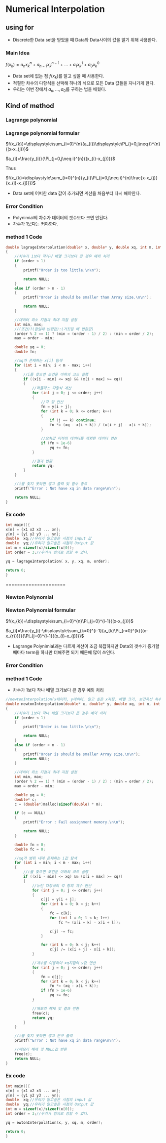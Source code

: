 # Numerical Interpolation

## using for
- Discrete한 Data set을 받았을 때 Data와 Data사이의 값을 알기 위해 사용한다.

### Main Idea
$f(x_{k})=a_{n}x_{k}^{n}+a_{n-1}x_{k}^{n-1}+\ldots+a_{1}x_{k}^{1}+a_{0}x_{k}^{0}$

- Data set에 없는 점 $f(x_{k})$를 알고 싶을 때 사용한다. 
- 적절한 차수의 다항식을 선택해 하나의 식으로 모든 Data 값들을 지나가게 한다.
- 우리는 이번 장에서 $a_{n},\ldots,a_{0}$를 구하는 법을 배웠다. 
## Kind of method 

### Lagrange polynomial

### Lagrange polynomial formular

$f(x_{k})=\displaystyle\sum_{i=0}^{n}{a_{i}}\displaystyle\Pi_{j=0,j\neq i}^{n}{(x-x_{j})}$

$a_{i}=\frac{y_{i}}{\Pi_{j=0,j\neq i}^{n}{(x_{i}-x_{j})}}$

Thus 

$f(x_{k}=\displaystyle\sum_{i=0}^{n}{y_{i}\Pi_{j=0,j\neq i}^{n}\frac{x-x_{j}}{x_{i}-x_{j}}})$

- Data set에 어떠한 data 값이 추가되면 계산을 처음부터 다시 해야한다. 

### Error Condition
- Polynimial의 차수가 데이터의 갯수보다 크면 안된다.
- 차수가 1보다는 커야한다. 
### method 1 Code
```C
double lagrageInterpolation(double* x, double* y, double xq, int m, int order)
{
	//차수가 1보다 작거나 배열 크기보다 큰 경우 예외 처리
	if (order < 1)
	{
		printf("Order is too little.\n\n");

		return NULL;
	}
	else if (order > m - 1)
	{
		printf("Order is should be smaller than Array size.\n\n");

		return NULL;
	}

	//데이터 최소 지점과 최대 지점 설정
	int min, max;
	//(조건)?(참일때 반환값):(거짓일 때 반환값)
	(order % 2 == 1) ? (min = (order - 1) / 2) : (min = order / 2);
	max = order - min;

	double yq = 0;
	double fn;

	//xq가 존재하는 x[i] 탐색
	for (int i = min; i < m - max; i++)
	{
		//i를 찾으면 조건문 이하의 코드 실행
		if ((x[i - min] <= xq) && (x[i + max] >= xq))
		{
			//라플라스 다항식 계산
			for (int j = 0; j <= order; j++)
			{
				//각 항 연산
				fn = y[i + j];
				for (int k = 0; k <= order; k++)
				{
					if (j == k) continue;
					fn *= (xq - x[i + k]) / (x[i + j] - x[i + k]);
				}

				//오차값 이하의 데이터를 제외한 데이터 연산
				if (fn > 1e-6)
					yq += fn;
			}

			//결과 반환
			return yq;
		}
	}

	//i를 찾지 못하면 경고 출력 및 함수 종료
	printf("Error : Not have xq in data range\n\n");

	return NULL;
}

```

### Ex code
```C
int main(){
x[n] = {x1 x2 x3 ... xn};
y[n] = {y1 y2 y3 ... yn};
double  xq;//우리가 알고싶은 시점의 input 값
double  yq;//우리가 알고싶은 시점의 Output 값
int m = sizeof(x)/sizeof(x[0]);
int order = 3;//우리가 임의로 정할 수 있다. 

yq = lagrageInterpolation( x, y, xq, m, order);

return 0;
}
```


=====================

### Newton Polynomial 

### Newton Polynomial formular

$f(x_{k})=\displaystyle\sum_{i=0}^{n}\Pi_{j=0}^{i-1}{(x-x_{j})}$

$a_{i}=\frac{y_{i}-\displaystyle\sum_{k=0}^{i-1}{a_{k}\Pi_{r=0}^{k}{(x-x_{r})}}}{\Pi_{j=0}^{i-1}{(x_{i}-x_{j})}}$

- Lagrange Polynimial과는 다르게 계산이 조금 복잡하지만 Data의 갯수가 증가할 때마다 term을 하나만 더해주면 되기 때문에 많이 쓰인다. 

### Error Condition

### method 1 Code
- 차수가 1보다 작나 배열 크기보다 큰 경우 예외 처리

```C
//newtonInterpolation(x데이터, y데이터, 알고 싶은 x지점, 배열 크기, 보간곡선 차수)
double newtonInterpolation(double* x, double* y, double xq, int m, int order)
{
	//차수가 1보다 작나 배열 크기보다 큰 경우 예외 처리
	if (order < 1)
	{
		printf("Order is too little.\n\n");

		return NULL;
	}
	else if (order > m - 1)
	{
		printf("Order is should be smaller Array size.\n\n");
		return NULL;
	}

	//데이터 최소 지점과 최대 지점 설정
	int min, max;
	(order % 2 == 1) ? (min = (order - 1) / 2) : (min = order / 2);
	max = order - min;

	double yq = 0;
	double* c;
	c = (double*)malloc(sizeof(double) * m);

	if (c == NULL)
	{
		printf("Error : Fail assignment memory.\n\n");

		return NULL;
	}

	double fn = 0;
	double fc = 0;

	//xq가 범위 내에 존재하는 i값 탐색
	for (int i = min; i < m - max; i++)
	{
		//i를 찾으면 조건문 이하의 코드 실행
		if ((x[i - min] <= xq) && (x[i + max] >= xq))
		{
			//뉴턴 다항식의 각 항의 계수 연산
			for (int j = 0; j <= order; j++)
			{
				c[j] = y[i + j];
				for (int k = 0; k < j; k++)
				{
					fc = c[k];
					for (int l = 0; l < k; l++)
						fc *= (x[i + k] - x[i + l]);

					c[j] -= fc;
				}

				for (int k = 0; k < j; k++)
					c[j] /= (x[i + j] - x[i + k]);
			}

			//계수를 이용하여 xq지점의 y값 연산
			for (int j = 0; j <= order; j++)
			{
				fn = c[j];
				for (int k = 0; k < j; k++)
					fn *= (xq - x[i + k]);
				if (fn > 1e-6)
					yq += fn;
			}

			//메모리 해제 및 결과 반환
			free(c);
			return yq;
		}
	}

	//i를 찾지 못하면 경고 문구 출력
	printf("Error : Not have xq in data range\n\n");

	//메모리 해제 및 NULL값 반환
	free(c);
	return NULL;
}
```

### Ex code
```C
int main(){
x[n] = {x1 x2 x3 ... xn};
y[n] = {y1 y2 y3 ... yn};
double  xq;//우리가 알고싶은 시점의 input 값
double  yq;//우리가 알고싶은 시점의 Output 값
int m = sizeof(x)/sizeof(x[0]);
int order = 3;//우리가 임의로 정할 수 있다. 

yq = ewtonInterpolation(x, y, xq, m, order);

return 0;
}
```


